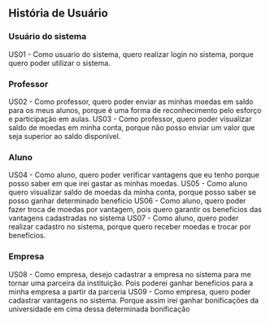 ## História de Usuário

### Usuário do sistema

US01 - Como usuario do sistema, quero realizar login no sistema, porque quero poder utilizar o sistema.

### Professor

US02 - Como professor, quero poder enviar as minhas moedas em saldo para os meus alunos, porque é uma forma de reconhecimento pelo esforço e participação em aulas.
US03 - Como professor, quero poder visualizar saldo de moedas em minha conta, porque não posso enviar um valor que seja superior ao saldo disponível.

### Aluno

US04 - Como aluno, quero poder verificar vantagens que eu tenho porque posso saber em que irei gastar as minhas moedas.
US05 - Como aluno quero visualizar saldo de moedas da minha conta, porque posso saber se posso ganhar determinado benefício
US06 - Como aluno, quero poder fazer troca de moedas por vantagem, pois quero garantir os benefícios das vantagens cadastradas no sistema
US07 - Como aluno, quero poder realizar cadastro no sistema, porque quero receber moedas e trocar por benefícios.

### Empresa

US08 - Como empresa, desejo cadastrar a empresa no sistema para me tornar uma parceira da instituição. Pois poderei ganhar benefícios para a minha empresa a partir da parceria
US09 - Como empresa, quero poder cadastrar vantagens no sistema. Porque assim irei ganhar bonificações da universidade em cima dessa determinada bonificação
